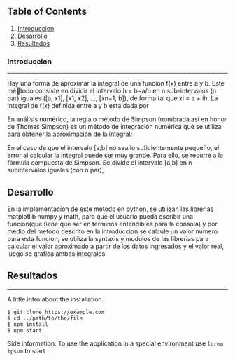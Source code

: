 ## Table of Contents
1. [Introduccion](#Introduccion)
2. [Desarrollo](#Desarrollo)
3. [Resultados](#Resultados)

### Introduccion
***
Hay una forma de aproximar la integral de una función f(x) entre a y b. Este método consiste en dividir el intervalo h =
b−a/n en n sub-intervalos (n par) iguales ([a, x1], [x1, x2], ..., [xn−1, b]), de forma tal que xi = a + ih. La integral de f(x) definida entre a y b está dada por

En análisis numérico, la regla o método de Simpson (nombrada así en honor de Thomas Simpson) es un método de integración numérica que se utiliza para obtener la aproximación de la integral:

En el caso de que el intervalo [a,b] no sea lo suficientemente pequeño, el error al calcular la integral puede ser muy grande. Para ello, se recurre a la fórmula compuesta de Simpson. Se divide el intervalo [a,b] en n subintervalos iguales (con n par),
## Desarrollo
En la implementacion de este metodo en python, se utilizan las librerias  matplotlib numpy y math, para que el usuario pueda escribir una funcion(que tiene que ser en terminos entendibles para la consola) y por medio del metodo descrito en la introduccion se calcule un valor numero para esta funcion, se utiliza la syntaxis y modulos de las librerias para calcular el valor aproximado a partir de los datos ingresados y el valor real, luego se grafica ambas integrales 
## Resultados
***
A little intro about the installation. 
```
$ git clone https://example.com
$ cd ../path/to/the/file
$ npm install
$ npm start
```
Side information: To use the application in a special environment use ```lorem ipsum``` to start
